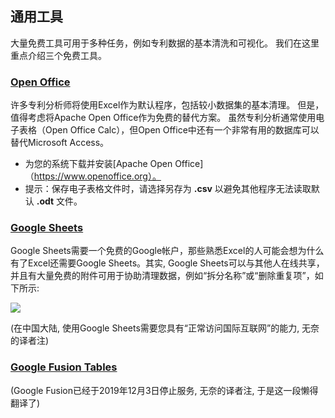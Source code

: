 <!--
.. title: 专利分析工具概述(1)通用工具
.. slug: WIPO_analytics_tools_1
.. date: 2019-12-07 12:01 UTC+08:00
.. tags: WIPO_analytics_tools, patent
.. category: patent
.. link:
.. description:
.. type: text
-->

## 通用工具

大量免费工具可用于多种任务，例如专利数据的基本清洗和可视化。 我们在这里重点介绍三个免费工具。
<!-- TEASER_END -->

### [Open Office](https://www.openoffice.org)

许多专利分析师将使用Excel作为默认程序，包括较小数据集的基本清理。 但是，值得考虑将Apache Open Office作为免费的替代方案。 虽然专利分析通常使用电子表格（Open Office Calc），但Open Office中还有一个非常有用的数据库可以替代Microsoft Access。

- 为您的系统下载并安装[Apache Open Office]（https://www.openoffice.org）。
- 提示：保存电子表格文件时，请选择另存为 **.csv** 以避免其他程序无法读取默认 **.odt** 文件。

### [Google Sheets](https://www.google.co.uk/sheets/about/)

Google Sheets需要一个免费的Google帐户，那些熟悉Excel的人可能会想为什么有了Excel还需要Google Sheets。其实, Google Sheets可以与其他人在线共享，并且有大量免费的附件可用于协助清理数据，例如“拆分名称”或“删除重复项”，如下所示:

![](https://wipo-analytics.github.io/images/overview/google_sheets_addon.png)

(在中国大陆, 使用Google Sheets需要您具有“正常访问国际互联网”的能力, 无奈的译者注)

### [Google Fusion Tables](https://support.google.com/fusiontables/answer/2571232?hl=en)

(Google Fusion已经于2019年12月3日停止服务, 无奈的译者注, 于是这一段懒得翻译了)